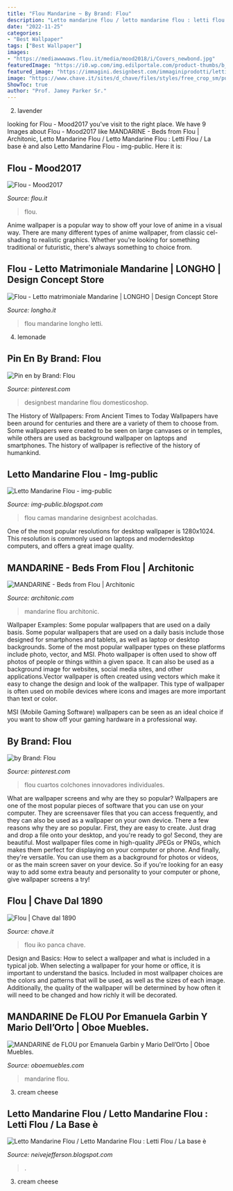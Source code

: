 ```yaml
---
title: "Flou Mandarine ~ By Brand: Flou"
description: "Letto mandarine flou / letto mandarine flou : letti flou / la base è"
date: "2022-11-25"
categories:
- "Best Wallpaper"
tags: ["Best Wallpaper"]
images:
- "https://mediawwwaws.flou.it/media/mood2018/i/Covers_newbond.jpg"
featuredImage: "https://i0.wp.com/img.edilportale.com/product-thumbs/b_mandarine-flou-337616-relbe38354.jpg"
featured_image: "https://immagini.designbest.com/immaginiprodotti/letti_matrimoniali/big/215-lettimatrimoniali-93833-b-4.jpg"
image: "https://www.chave.it/sites/d_chave/files/styles/free_crop_sm/public/img/product/iko_panca_01_1.jpg?itok=EnHvatYR&amp;c=24f0631c54c0711bd8c8918cd6814768"
ShowToc: true
author: "Prof. Jamey Parker Sr."
---
```



2. lavender 

	

		
looking for Flou - Mood2017 you've visit to the right place. We have 9 Images about Flou - Mood2017 like MANDARINE - Beds from Flou | Architonic, Letto Mandarine Flou / Letto Mandarine Flou : Letti Flou / La base è and also Letto Mandarine Flou - img-public. Here it is:
		
    
## Flou - Mood2017

<img loading=lazy src="https://mediawwwaws.flou.it/media/mood2018/i/Covers_newbond.jpg" onerror="this.onerror=null;this.src='https://tse1.mm.bing.net/th?id=OIP.dimJiBw8x-H29GBEeMI2VgHaDt&amp;pid=15.1';" alt="Flou - Mood2017">

_Source: flou.it_

>flou. 

	

Anime wallpaper is a popular way to show off your love of anime in a visual way. There are many different types of anime wallpaper, from classic cel-shading to realistic graphics. Whether you're looking for something traditional or futuristic, there's always something to choice from.

    
## Flou - Letto Matrimoniale Mandarine | LONGHO | Design Concept Store

<img loading=lazy src="https://www.longho.it/wp-content/uploads/flou-letto-matrimoniale-Mandarine-longho-palermo.jpg" onerror="this.onerror=null;this.src='https://tse1.mm.bing.net/th?id=OIP.OXQXCDLzH69-LFTHaeWZ2gHaHa&amp;pid=15.1';" alt="Flou - Letto matrimoniale Mandarine | LONGHO | Design Concept Store">

_Source: longho.it_

>flou mandarine longho letti. 

	

4. lemonade 

    
## Pin En By Brand: Flou

<img loading=lazy src="https://i.pinimg.com/originals/50/c7/82/50c78200a4804b6b1a51c76fef4a980d.png" onerror="this.onerror=null;this.src='https://tse2.mm.bing.net/th?id=OIP.Q7vdnYdw7LUTofMH8dkFNQHaJ3&amp;pid=15.1';" alt="Pin en by Brand: Flou">

_Source: pinterest.com_

>designbest mandarine flou domesticoshop. 

	

The History of Wallpapers: From Ancient Times to Today
Wallpapers have been around for centuries and there are a variety of them to choose from. Some wallpapers were created to be seen on large canvases or in temples, while others are used as background wallpaper on laptops and smartphones. The history of wallpaper is reflective of the history of humankind.

    
## Letto Mandarine Flou - Img-public

<img loading=lazy src="https://immagini.designbest.com/immaginiprodotti/letti_matrimoniali/big/215-lettimatrimoniali-93833-b-4.jpg" onerror="this.onerror=null;this.src='https://tse2.mm.bing.net/th?id=OIP._zouolBNmfyy8cUKtlC4hQHaEB&amp;pid=15.1';" alt="Letto Mandarine Flou - img-public">

_Source: img-public.blogspot.com_

>flou camas mandarine designbest acolchadas. 

	

One of the most popular resolutions for desktop wallpaper is 1280x1024. This resolution is commonly used on laptops and moderndesktop computers, and offers a great image quality.

    
## MANDARINE - Beds From Flou | Architonic

<img loading=lazy src="https://image.architonic.com/img_pro2-4/155/1447/mandarine-03-h.jpg" onerror="this.onerror=null;this.src='https://tse3.mm.bing.net/th?id=OIP.Z9aisWfuWjXoogqVngSGzwHaLH&amp;pid=15.1';" alt="MANDARINE - Beds from Flou | Architonic">

_Source: architonic.com_

>mandarine flou architonic. 

	

Wallpaper Examples: Some popular wallpapers that are used on a daily basis.
Some popular wallpapers that are used on a daily basis include those designed for smartphones and tablets, as well as laptop or desktop backgrounds. Some of the most popular wallpaper types on these platforms include photo, vector, and MSI. 
Photo wallpaper is often used to show off photos of people or things within a given space. It can also be used as a background image for websites, social media sites, and other applications.Vector wallpaper is often created using vectors which make it easy to change the design and look of the wallpaper. This type of wallpaper is often used on mobile devices where icons and images are more important than text or color. 

MSI (Mobile Gaming Software) wallpapers can be seen as an ideal choice if you want to show off your gaming hardware in a professional way.

    
## By Brand: Flou

<img loading=lazy src="https://i.pinimg.com/474x/d5/bc/bd/d5bcbd2bdf4f10d431717055b558f88e.jpg" onerror="this.onerror=null;this.src='https://tse3.mm.bing.net/th?id=OIP.dqASqdeGfuqdgQrYn6My6QAAAA&amp;pid=15.1';" alt="by Brand: Flou">

_Source: pinterest.com_

>flou cuartos colchones innovadores individuales. 

	

What are wallpaper screens and why are they so popular?
Wallpapers are one of the most popular pieces of software that you can use on your computer. They are screensaver files that you can access frequently, and they can also be used as a wallpaper on your own device. There a few reasons why they are so popular. First, they are easy to create. Just drag and drop a file onto your desktop, and you're ready to go! Second, they are beautiful. Most wallpaper files come in high-quality JPEGs or PNGs, which makes them perfect for displaying on your computer or phone. And finally, they're versatile. You can use them as a background for photos or videos, or as the main screen saver on your device. So if you're looking for an easy way to add some extra beauty and personality to your computer or phone, give wallpaper screens a try!

    
## Flou | Chave Dal 1890

<img loading=lazy src="https://www.chave.it/sites/d_chave/files/styles/free_crop_sm/public/img/product/iko_panca_01_1.jpg?itok=EnHvatYR&amp;c=24f0631c54c0711bd8c8918cd6814768" onerror="this.onerror=null;this.src='https://tse2.mm.bing.net/th?id=OIP.y8yZMGMXTk5s1CEuS75yJAHaEo&amp;pid=15.1';" alt="Flou | Chave dal 1890">

_Source: chave.it_

>flou iko panca chave. 

	

Design and Basics: How to select a wallpaper and what is included in a typical job.
When selecting a wallpaper for your home or office, it is important to understand the basics. Included in most wallpaper choices are the colors and patterns that will be used, as well as the sizes of each image. Additionally, the quality of the wallpaper will be determined by how often it will need to be changed and how richly it will be decorated.

    
## MANDARINE De FLOU Por Emanuela Garbin Y Mario Dell’Orto | Oboe Muebles.

<img loading=lazy src="https://oboemuebles.com/wp-content/uploads/2020/09/FLOU-MANDARINE-11.jpg" onerror="this.onerror=null;this.src='https://tse1.mm.bing.net/th?id=OIP.VIUVqhb-6ieV-1fi2EU-jwHaHa&amp;pid=15.1';" alt="MANDARINE de FLOU por Emanuela Garbin y Mario Dell’Orto | Oboe Muebles.">

_Source: oboemuebles.com_

>mandarine flou. 

	

3. cream cheese 

    
## Letto Mandarine Flou / Letto Mandarine Flou : Letti Flou / La Base è

<img loading=lazy src="https://i0.wp.com/img.edilportale.com/product-thumbs/b_mandarine-flou-337616-relbe38354.jpg" onerror="this.onerror=null;this.src='https://tse2.mm.bing.net/th?id=OIP.Sn_I2f4_JFpr8CWX-mKhoAHaFj&amp;pid=15.1';" alt="Letto Mandarine Flou / Letto Mandarine Flou : Letti Flou / La base è">

_Source: neivejefferson.blogspot.com_

>. 

	

3. cream cheese 

